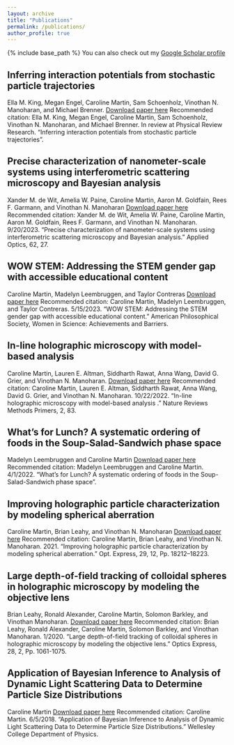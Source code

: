 ```yaml
---
layout: archive
title: "Publications"
permalink: /publications/
author_profile: true
---
```


{% include base_path %}
You can also check out my [Google Scholar profile](https://scholar.google.com/citations?user=su9_FyYAAAAJ&hl=en)

## Inferring interaction potentials from stochastic particle trajectories
Ella M. King, Megan Engel, Caroline Martin, Sam Schoenholz, Vinothan N. Manoharan, and Michael Brenner.
[Download paper here](http://carolinesmartin.github.io/files/inferring-potentials.pdf)
Recommended citation: Ella M. King, Megan Engel, Caroline Martin, Sam Schoenholz, Vinothan N. Manoharan, and Michael Brenner.  In review at Physical Review Research. “Inferring interaction potentials from stochastic particle trajectories”.

## Precise characterization of nanometer-scale systems using interferometric scattering microscopy and Bayesian analysis
Xander M. de Wit, Amelia W. Paine, Caroline Martin, Aaron M. Goldfain, Rees F. Garmann, and Vinothan N. Manoharan
[Download paper here](http://carolinesmartin.github.io/files/iscat.pdf)
Recommended citation: Xander M. de Wit, Amelia W. Paine, Caroline Martin, Aaron M. Goldfain, Rees F. Garmann, and Vinothan N. Manoharan. 9/20/2023. “Precise characterization of nanometer-scale systems using interferometric scattering microscopy and Bayesian analysis.” Applied Optics, 62, 27.

## WOW STEM: Addressing the STEM gender gap with accessible educational content
Caroline Martin, Madelyn Leembruggen, and Taylor Contreras
[Download paper here](http://carolinesmartin.github.io/files/wow-stem.pdf)
Recommended citation: Caroline Martin, Madelyn Leembruggen, and Taylor Contreras. 5/15/2023. “WOW STEM: Addressing the STEM gender gap with accessible educational content.” American Philosophical Society, Women in Science: Achievements and Barriers.

## In-line holographic microscopy with model-based analysis
Caroline Martin, Lauren E. Altman, Siddharth Rawat, Anna Wang, David G. Grier, and Vinothan N. Manoharan.
[Download paper here](http://carolinesmartin.github.io/files/in-line-holographic-microscopy.pdf)
Recommended citation: Caroline Martin, Lauren E. Altman, Siddharth Rawat, Anna Wang, David G. Grier, and Vinothan N. Manoharan. 10/22/2022. “In-line holographic microscopy with model-based analysis .” Nature Reviews Methods Primers, 2, 83.

## What’s for Lunch? A systematic ordering of foods in the Soup-Salad-Sandwich phase space
Madelyn Leembruggen and Caroline Martin
[Download paper here](http://carolinesmartin.github.io/files/whats-for-lunch.pdf)
Recommended citation: Madelyn Leembruggen and Caroline Martin. 4/1/2022. “What’s for Lunch? A systematic ordering of foods in the Soup-Salad-Sandwich phase space”.

## Improving holographic particle characterization by modeling spherical aberration
Caroline Martin, Brian Leahy, and Vinothan N. Manoharan
[Download paper here](http://carolinesmartin.github.io/files/spherical-aberration.pdf)
Recommended citation: Caroline Martin, Brian Leahy, and Vinothan N. Manoharan. 2021. “Improving holographic particle characterization by modeling spherical aberration.” Opt. Express, 29, 12, Pp. 18212–18223.

## Large depth-of-field tracking of colloidal spheres in holographic microscopy by modeling the objective lens
Brian Leahy, Ronald Alexander, Caroline Martin, Solomon Barkley, and Vinothan Manoharan.
[Download paper here](http://carolinesmartin.github.io/files/modelling-objective.pdf)
Recommended citation: Brian Leahy, Ronald Alexander, Caroline Martin, Solomon Barkley, and Vinothan Manoharan. 1/2020. “Large depth-of-field tracking of colloidal spheres in holographic microscopy by modeling the objective lens.” Optics Express, 28, 2, Pp. 1061-1075.

## Application of Bayesian Inference to Analysis of Dynamic Light Scattering Data to Determine Particle Size Distributions
Caroline Martin
[Download paper here](http://carolinesmartin.github.io/files/bayesian-dls.pdf)
Recommended citation: Caroline Martin. 6/5/2018. “Application of Bayesian Inference to Analysis of Dynamic Light Scattering Data to Determine Particle Size Distributions.” Wellesley College Department of Physics.